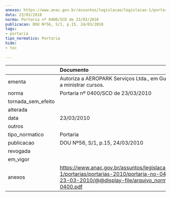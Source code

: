 ```yaml
---
anexos: https://www.anac.gov.br/assuntos/legislacao/legislacao-1/portarias/portarias-2010/portaria-no-0400-scd-de-23-03-2010/@@display-file/arquivo_norma/PA2010-0400.pdf
data: 23/03/2010
norma: Portaria nº 0400/SCD de 23/03/2010
publicacao: DOU Nº56, S/1, p.15, 24/03/2010
tags:
- portaria
tipo_normatico: Portaria
hide: 
- toc 
 
---
```


|                    | Documento                                                                                                                                                         |
|:-------------------|:------------------------------------------------------------------------------------------------------------------------------------------------------------------|
| ementa             | Autoriza a AEROPARK Serviços Ltda., em Guarulhos- SP, a ministrar cursos.                                                                                         |
| norma              | Portaria nº 0400/SCD de 23/03/2010                                                                                                                                |
| tornada_sem_efeito |                                                                                                                                                                   |
| alterada           |                                                                                                                                                                   |
| data               | 23/03/2010                                                                                                                                                        |
| outros             |                                                                                                                                                                   |
| tipo_normatico     | Portaria                                                                                                                                                          |
| publicacao         | DOU Nº56, S/1, p.15, 24/03/2010                                                                                                                                   |
| revogada           |                                                                                                                                                                   |
| em_vigor           |                                                                                                                                                                   |
| anexos             | https://www.anac.gov.br/assuntos/legislacao/legislacao-1/portarias/portarias-2010/portaria-no-0400-scd-de-23-03-2010/@@display-file/arquivo_norma/PA2010-0400.pdf |